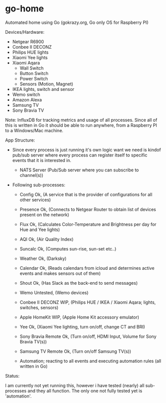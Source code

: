 # go-home

Automated home using Go (gokrazy.org, Go only OS for Raspberry PI)

Devices/Hardware:

- Netgear R6900
- Conbee II DECONZ
- Philips HUE lights
- Xiaomi Yee lights
- Xiaomi Aqara
  - Wall Switch
  - Button Switch
  - Power Switch
  - Sensors (Motion, Magnet)
- IKEA lights, switch and sensor
- Wemo switch
- Amazon Alexa
- Samsung TV
- Sony Bravia TV

Note:
  InfluxDB for tracking metrics and usage of all processes.
  Since all of this is written in Go it should be able to run anywhere, from a Raspberry PI to a Windows/Mac machine.

App Structure:

- Since every process is just running it's own logic want we need is kindof pub/sub server where every process
  can register itself to specific events that it is interested in.
  - NATS Server (Pub/Sub server where you can subscribe to channel(s))

- Following sub-processes:
  - Config              Ok, (A service that is the provider of configurations for all other services)
  - Presence            Ok, (Connects to Netgear Router to obtain list of devices present on the network)
  - Flux                Ok, (Calculates Color-Temperature and Brightness per day for Hue and Yee lights)
  - AQI                 Ok, (Air Quality Index)
  - Suncalc             Ok, (Computes sun-rise, sun-set etc..)
  - Weather             Ok, (Darksky)
  - Calendar            Ok, (Reads calendars from icloud and determines active events and makes sensors out of them)
  - Shout               Ok, (Has Slack as the back-end to send messages)
  - Wemo                Untested, (Wemo devices)
  - Conbee II DECONZ    WIP, (Philips HUE / IKEA / Xiaomi Aqara; lights, switches, sensors)
  - Apple HomeKit       WIP, (Apple Home Kit accessory emulator)
  - Yee                 Ok, (Xiaomi Yee lighting, turn on/off, change CT and BRI)
  - Sony Bravia Remote  Ok, (Turn on/off, HDMI Input, Volume for Sony Bravia TV(s))
  - Samsung TV Remote   Ok, (Turn on/off Samsung TV(s))
  
  - Automation; reacting to all events and executing automation rules (all written in Go)

Status:

I am currently not yet running this, however i have tested (nearly) all sub-processes and they all function. 
The only one not fully tested yet is 'automation'.
